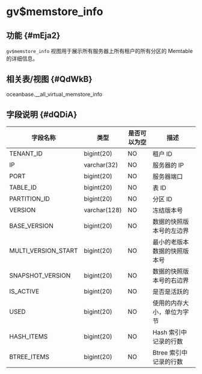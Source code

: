 gv$memstore_info 
=====================================



功能 {#mEja2}
-----------

`gv$memstore_info` 视图用于展示所有服务器上所有租户的所有分区的 Memtable 的详细信息。

相关表/视图 {#QdWkB}
---------------

oceanbase.__all_virtual_memstore_info

字段说明 {#dQDiA}
-------------



|      **字段名称**       |    **类型**    | **是否可以为空** |     **描述**     |
|---------------------|--------------|------------|----------------|
| TENANT_ID           | bigint(20)   | NO         | 租户 ID          |
| IP                  | varchar(32)  | NO         | 服务器的 IP        |
| PORT                | bigint(20)   | NO         | 服务器端口          |
| TABLE_ID            | bigint(20)   | NO         | 表 ID           |
| PARTITION_ID        | bigint(20)   | NO         | 分区 ID          |
| VERSION             | varchar(128) | NO         | 冻结版本号          |
| BASE_VERSION        | bigint(20)   | NO         | 数据的快照版本号的左边界   |
| MULTI_VERSION_START | bigint(20)   | NO         | 最小的老版本数据的快照版本号 |
| SNAPSHOT_VERSION    | bigint(20)   | NO         | 数据的快照版本号的右边界   |
| IS_ACTIVE           | bigint(20)   | NO         | 是否是活跃的         |
| USED                | bigint(20)   | NO         | 使用的内存大小，单位为字节  |
| HASH_ITEMS          | bigint(20)   | NO         | Hash 索引中记录的行数  |
| BTREE_ITEMS         | bigint(20)   | NO         | Btree 索引中记录的行数 |


